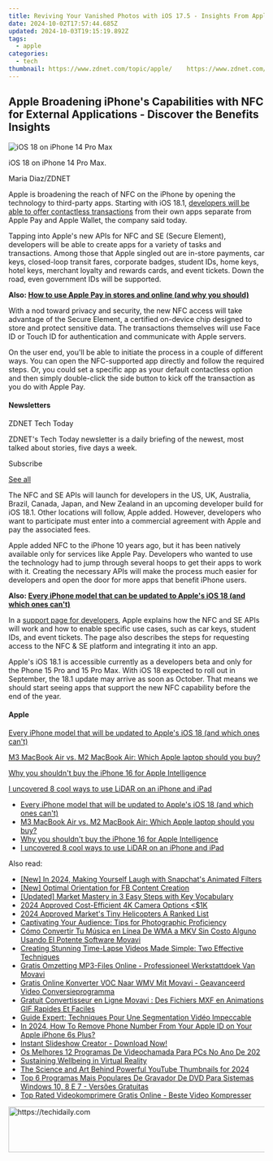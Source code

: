 ```yaml
---
title: Reviving Your Vanished Photos with iOS 17.5 - Insights From Apple and Practical Advice for iPhone Owners | ZDNET
date: 2024-10-02T17:57:44.685Z
updated: 2024-10-03T19:15:19.892Z
tags:
  - apple
categories:
  - tech
thumbnail: https://www.zdnet.com/topic/apple/    https://www.zdnet.com/a/img/resize/b5e900b49f585f2fe3ca24497c79382a91490c59/2024/04/12/9ca72352-d258-49d3-8b20-624682d48304/iphone-live-photos-20240412-202116.jpg?width=170&height=96&fit=crop&auto=webp
---
```


## Apple Broadening iPhone's Capabilities with NFC for External Applications - Discover the Benefits  Insights

![iOS 18 on iPhone 14 Pro Max](https://www.zdnet.com/a/img/resize/fc53db38f38d082b527ee96e937caa3e414c1ff0/2024/07/29/96691891-c2e9-417e-916a-a64a0664b693/ios18.jpg?auto=webp&width=1280)

iOS 18 on iPhone 14 Pro Max.

Maria Diaz/ZDNET

Apple is broadening the reach of NFC on the iPhone by opening the technology to third-party apps. Starting with iOS 18.1, [developers will be able to offer contactless transactions](https://www.apple.com/newsroom/2024/08/developers-can-soon-offer-in-app-nfc-transactions-using-the-secure-element/?1723649422) from their own apps separate from Apple Pay and Apple Wallet, the company said today.

Tapping into Apple's new APIs for NFC and SE (Secure Element), developers will be able to create apps for a variety of tasks and transactions. Among those that Apple singled out are in-store payments, car keys, closed-loop transit fares, corporate badges, student IDs, home keys, hotel keys, merchant loyalty and rewards cards, and event tickets. Down the road, even government IDs will be supported.

**Also: [How to use Apple Pay in stores and online (and why you should)](https://www.zdnet.com/article/how-to-use-apple-pay-in-stores-and-online-and-why-you-should/)**

With a nod toward privacy and security, the new NFC access will take advantage of the Secure Element, a certified on-device chip designed to store and protect sensitive data. The transactions themselves will use Face ID or Touch ID for authentication and communicate with Apple servers.

On the user end, you'll be able to initiate the process in a couple of different ways. You can open the NFC-supported app directly and follow the required steps. Or, you could set a specific app as your default contactless option and then simply double-click the side button to kick off the transaction as you do with Apple Pay.

#### Newsletters

ZDNET Tech Today

ZDNET's Tech Today newsletter is a daily briefing of the newest, most talked about stories, five days a week.

 Subscribe

[See all](https://www.zdnet.com/newsletters/)

The NFC and SE APIs will launch for developers in the US, UK, Australia, Brazil, Canada, Japan, and New Zealand in an upcoming developer build for iOS 18.1\. Other locations will follow, Apple added. However, developers who want to participate must enter into a commercial agreement with Apple and pay the associated fees.

Apple added NFC to the iPhone 10 years ago, but it has been natively available only for services like Apple Pay. Developers who wanted to use the technology had to jump through several hoops to get their apps to work with it. Creating the necessary APIs will make the process much easier for developers and open the door for more apps that benefit iPhone users.

**Also: [Every iPhone model that can be updated to Apple's iOS 18 (and which ones can't)](https://www.zdnet.com/article/every-iphone-model-that-can-be-updated-to-apples-new-ios-18-public-beta-and-which-ones-cant/)**

In a [support page for developers](https://developer.apple.com/support/nfc-se-platform/), Apple explains how the NFC and SE APIs will work and how to enable specific use cases, such as car keys, student IDs, and event tickets. The page also describes the steps for requesting access to the NFC & SE platform and integrating it into an app.

Apple's iOS 18.1 is accessible currently as a developers beta and only for the Phone 15 Pro and 15 Pro Max. With iOS 18 expected to roll out in September, the 18.1 update may arrive as soon as October. That means we should start seeing apps that support the new NFC capability before the end of the year.

#### Apple

[Every iPhone model that will be updated to Apple's iOS 18 (and which ones can't)](https://www.zdnet.com/article/every-iphone-model-compatible-with-apples-ios-18-and-which-ones-arent/ "Every iPhone model that will be updated to Apple's iOS 18 (and which ones can't)")

[M3 MacBook Air vs. M2 MacBook Air: Which Apple laptop should you buy?](https://www.zdnet.com/article/m3-macbook-air-vs-m2-macbook-air/ "M3 MacBook Air vs. M2 MacBook Air: Which Apple laptop should you buy?")

[Why you shouldn't buy the iPhone 16 for Apple Intelligence](https://www.zdnet.com/article/why-you-shouldnt-buy-the-iphone-16-for-apple-intelligence/ "Why you shouldn't buy the iPhone 16 for Apple Intelligence")

[I uncovered 8 cool ways to use LiDAR on an iPhone and iPad](https://www.zdnet.com/article/i-uncovered-8-cool-ways-to-use-lidar-on-an-iphone-and-ipad/ "I uncovered 8 cool ways to use LiDAR on an iPhone and iPad")

* [Every iPhone model that will be updated to Apple's iOS 18 (and which ones can't)](https://www.zdnet.com/article/every-iphone-model-compatible-with-apples-ios-18-and-which-ones-arent/ "Every iPhone model that will be updated to Apple's iOS 18 (and which ones can't)")
* [M3 MacBook Air vs. M2 MacBook Air: Which Apple laptop should you buy?](https://www.zdnet.com/article/m3-macbook-air-vs-m2-macbook-air/ "M3 MacBook Air vs. M2 MacBook Air: Which Apple laptop should you buy?")
* [Why you shouldn't buy the iPhone 16 for Apple Intelligence](https://www.zdnet.com/article/why-you-shouldnt-buy-the-iphone-16-for-apple-intelligence/ "Why you shouldn't buy the iPhone 16 for Apple Intelligence")
* [I uncovered 8 cool ways to use LiDAR on an iPhone and iPad](https://www.zdnet.com/article/i-uncovered-8-cool-ways-to-use-lidar-on-an-iphone-and-ipad/ "I uncovered 8 cool ways to use LiDAR on an iPhone and iPad")

<ins class="adsbygoogle"
     style="display:block"
     data-ad-format="autorelaxed"
     data-ad-client="ca-pub-7571918770474297"
     data-ad-slot="1223367746"></ins>

<ins class="adsbygoogle"
     style="display:block"
     data-ad-client="ca-pub-7571918770474297"
     data-ad-slot="8358498916"
     data-ad-format="auto"
     data-full-width-responsive="true"></ins>

<span class="atpl-alsoreadstyle">Also read:</span>
<div><ul>
<li><a href="https://snapchat-videos.techidaily.com/new-in-2024-making-yourself-laugh-with-snapchats-animated-filters/"><u>[New] In 2024, Making Yourself Laugh with Snapchat's Animated Filters</u></a></li>
<li><a href="https://facebook-video-files.techidaily.com/new-optimal-orientation-for-fb-content-creation/"><u>[New] Optimal Orientation for FB Content Creation</u></a></li>
<li><a href="https://fox-http.techidaily.com/updated-market-mastery-in-3-easy-steps-with-key-vocabulary/"><u>[Updated] Market Mastery in 3 Easy Steps with Key Vocabulary</u></a></li>
<li><a href="https://extra-lessons.techidaily.com/2024-approved-cost-efficient-4k-camera-options-(1k/"><u>2024 Approved Cost-Efficient 4K Camera Options <$1K</u></a></li>
<li><a href="https://fox-friendly.techidaily.com/2024-approved-markets-tiny-helicopters-a-ranked-list/"><u>2024 Approved Market's Tiny Helicopters A Ranked List</u></a></li>
<li><a href="https://facebook.techidaily.com/captivating-your-audience-tips-for-photographic-proficiency/"><u>Captivating Your Audience: Tips for Photographic Proficiency</u></a></li>
<li><a href="https://some-tips.techidaily.com/como-convertir-tu-musica-en-linea-de-wma-a-mkv-sin-costo-alguno-usando-el-potente-software-movavi/"><u>Cómo Convertir Tu Música en Línea De WMA a MKV Sin Costo Alguno Usando El Potente Software Movavi</u></a></li>
<li><a href="https://win-solutions.techidaily.com/creating-stunning-time-lapse-videos-made-simple-two-effective-techniques/"><u>Creating Stunning Time-Lapse Videos Made Simple: Two Effective Techniques</u></a></li>
<li><a href="https://some-tips.techidaily.com/gratis-omzetting-mp3-files-online-professioneel-werkstattdoek-van-movavi/"><u>Gratis Omzetting MP3-Files Online - Professioneel Werkstattdoek Van Movavi</u></a></li>
<li><a href="https://some-tips.techidaily.com/gratis-online-konverter-voc-naar-wmv-mit-movavi-geavanceerd-video-conversieprogramma/"><u>Gratis Online Konverter VOC Naar WMV Mit Movavi - Geavanceerd Video Conversieprogramma</u></a></li>
<li><a href="https://some-tips.techidaily.com/gratuit-convertisseur-en-ligne-movavi-des-fichiers-mxf-en-animations-gif-rapides-et-faciles/"><u>Gratuit Convertisseur en Ligne Movavi : Des Fichiers MXF en Animations GIF Rapides Et Faciles</u></a></li>
<li><a href="https://some-tips.techidaily.com/guide-expert-techniques-pour-une-segmentation-video-impeccable/"><u>Guide Expert: Techniques Pour Une Segmentation Vidéo Impeccable</u></a></li>
<li><a href="https://apple-account.techidaily.com/in-2024-how-to-remove-phone-number-from-your-apple-id-on-your-apple-iphone-6s-plus-by-drfone-ios/"><u>In 2024, How To Remove Phone Number From Your Apple ID on Your Apple iPhone 6s Plus?</u></a></li>
<li><a href="https://some-tips.techidaily.com/instant-slideshow-creator-download-now/"><u>Instant Slideshow Creator - Download Now!</u></a></li>
<li><a href="https://some-tips.techidaily.com/os-melhores-12-programas-de-videochamada-para-pcs-no-ano-de-202/"><u>Os Melhores 12 Programas De Videochamada Para PCs No Ano De 202</u></a></li>
<li><a href="https://extra-tips.techidaily.com/sustaining-wellbeing-in-virtual-reality/"><u>Sustaining Wellbeing in Virtual Reality</u></a></li>
<li><a href="https://youtube-lab.techidaily.com/cience-and-art-behind-powerful-youtube-thumbnails-for-2024/"><u>The Science and Art Behind Powerful YouTube Thumbnails for 2024</u></a></li>
<li><a href="https://some-tips.techidaily.com/top-6-programas-mais-populares-de-gravador-de-dvd-para-sistemas-windows-10-8-e-7-versoes-gratuitas/"><u>Top 6 Programas Mais Populares De Gravador De DVD Para Sistemas Windows 10, 8 E 7 - Versões Gratuitas</u></a></li>
<li><a href="https://some-tips.techidaily.com/top-rated-videokomprimere-gratis-online-beste-video-kompresser/"><u>Top Rated Videokomprimere Gratis Online - Beste Video Kompresser</u></a></li>
</ul></div>

<!-- affiliate ads begin -->
<a href="https://appsumo.8odi.net/c/5597632/2144277/7443" target="_top" id="2144277">
  <img src="//a.impactradius-go.com/display-ad/7443-2144277" border="0" alt="https://techidaily.com" width="600" height="90"/>
</a>
<img height="0" width="0" src="https://appsumo.8odi.net/i/5597632/2144277/7443" style="position:absolute;visibility:hidden;" border="0" />
<!-- affiliate ads end -->

